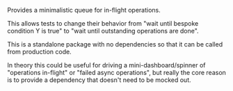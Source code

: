 Provides a minimalistic queue for in-flight operations.

This allows tests to change their behavior from "wait until bespoke condition Y is true" to "wait until outstanding
operations are done".

This is a standalone package with no dependencies so that it can be called from production code.

In theory this could be useful for driving a mini-dashboard/spinner of "operations in-flight" or "failed async
operations", but really the core reason is to provide a dependency that doesn't need to be mocked out.
